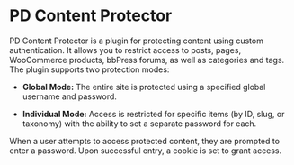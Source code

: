 # PD Content Protector

PD Content Protector is a plugin for protecting content using custom authentication. It allows you to restrict access to posts, pages, WooCommerce products, bbPress forums, as well as categories and tags. The plugin supports two protection modes:

- **Global Mode:**
  The entire site is protected using a specified global username and password.

- **Individual Mode:**
  Access is restricted for specific items (by ID, slug, or taxonomy) with the ability to set a separate password for each.

When a user attempts to access protected content, they are prompted to enter a password. Upon successful entry, a cookie is set to grant access.
